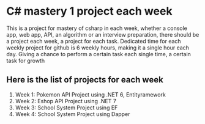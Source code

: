 # C# mastery 1 project each week

This is a project for mastery of csharp in each week, whether a console app, web app, API, an algorithm or an interview preparation, there should be a project each week, a project for each task.
Dedicated time for each weekly project for github is 6 weekly hours, making it a single hour each day. Giving a chance to perform a certain task each single time, a certain task for growth

## Here is the list of projects for each week

1. Week 1: Pokemon API Project using .NET 6, Entityramework
2. Week 2: Eshop API Project using .NET 7
3. Week 3: School System Project using EF
4. Week 4: School System Project using Dapper